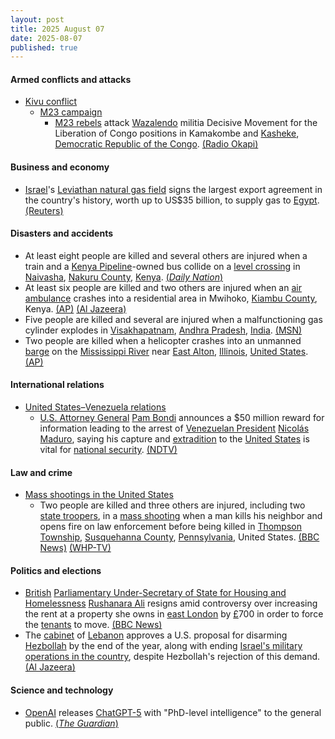 ```yaml
---
layout: post
title: 2025 August 07
date: 2025-08-07
published: true
---
```



#### Armed conflicts and attacks

* [Kivu conflict](https://en.wikipedia.org/wiki/Kivu_conflict "Kivu conflict")
  * [M23 campaign](https://en.wikipedia.org/wiki/M23_campaign_%282022%E2%80%93present%29 "M23 campaign (2022–present)")
    * [M23 rebels](https://en.wikipedia.org/wiki/March_23_Movement "March 23 Movement") attack [Wazalendo](https://en.wikipedia.org/wiki/Wazalendo "Wazalendo") militia Decisive Movement for the Liberation of Congo positions in Kamakombe and [Kasheke](https://en.wikipedia.org/wiki/Kasheke "Kasheke"), [Democratic Republic of the Congo](https://en.wikipedia.org/wiki/Democratic_Republic_of_the_Congo "Democratic Republic of the Congo"). [(Radio Okapi)](https://www.radiookapi.net/2025/08/08/actualite/securite/sud-kivu-4-civils-tues-dans-des-affrontements-entre-le-m23-et-les)

#### Business and economy

* [Israel](https://en.wikipedia.org/wiki/Israel "Israel")'s [Leviathan natural gas field](https://en.wikipedia.org/wiki/Leviathan_gas_field "Leviathan gas field") signs the largest export agreement in the country's history, worth up to US$35 billion, to supply gas to [Egypt](https://en.wikipedia.org/wiki/Egypt "Egypt"). [(Reuters)](https://www.reuters.com/business/energy/israels-leviathan-signs-35-billion-natural-gas-supply-deal-with-egypt-2025-08-07/)

#### Disasters and accidents

* At least eight people are killed and several others are injured when a train and a [Kenya Pipeline](https://en.wikipedia.org/wiki/Kenya_Pipeline_Company "Kenya Pipeline Company")-owned bus collide on a [level crossing](https://en.wikipedia.org/wiki/Level_crossing "Level crossing") in [Naivasha](https://en.wikipedia.org/wiki/Naivasha "Naivasha"), [Nakuru County](https://en.wikipedia.org/wiki/Nakuru_County "Nakuru County"), [Kenya](https://en.wikipedia.org/wiki/Kenya "Kenya"). [(*Daily Nation*)](https://nation.africa/kenya/counties/nakuru/tragedy-as-8-killed-in-naivasha-crash-involving-a-train-and-kpc-bus-5147226)
* At least six people are killed and two others are injured when an [air ambulance](https://en.wikipedia.org/wiki/Air_medical_services "Air medical services") crashes into a residential area in Mwihoko, [Kiambu County](https://en.wikipedia.org/wiki/Kiambu_County "Kiambu County"), Kenya. [(AP)](https://apnews.com/article/kenya-helicopter-crash-2fe1954ac9013b1f68ac89798c733c4c) [(Al Jazeera)](https://www.aljazeera.com/news/2025/8/7/at-least-six-killed-two-injured-in-medical-plane-crash-in-kenya)
* Five people are killed and several are injured when a malfunctioning gas cylinder explodes in [Visakhapatnam](https://en.wikipedia.org/wiki/Visakhapatnam "Visakhapatnam"), [Andhra Pradesh](https://en.wikipedia.org/wiki/Andhra_Pradesh "Andhra Pradesh"), [India](https://en.wikipedia.org/wiki/India "India"). [(MSN)](https://www.msn.com/en-in/news/India/visakhapatnam-blast-5-killed-several-injured-in-gas-cylinder-explosion-in-andhra-pradesh-video/ar-AA1K60TF?ocid=BingNewsSerp)
* Two people are killed when a helicopter crashes into an unmanned [barge](https://en.wikipedia.org/wiki/Barge "Barge") on the [Mississippi River](https://en.wikipedia.org/wiki/Mississippi_River "Mississippi River") near [East Alton](https://en.wikipedia.org/wiki/East_Alton%2C_Illinois "East Alton, Illinois"), [Illinois](https://en.wikipedia.org/wiki/Illinois "Illinois"), [United States](https://en.wikipedia.org/wiki/United_States "United States"). [(AP)](https://apnews.com/article/helicopter-crash-barge-illinois-missouri-b7c2cb9bc6b57f93e3be985fe0878df2)

#### International relations

* [United States–Venezuela relations](https://en.wikipedia.org/wiki/United_States%E2%80%93Venezuela_relations "United States–Venezuela relations")
  * [U.S. Attorney General](https://en.wikipedia.org/wiki/United_States_Attorney_General "United States Attorney General") [Pam Bondi](https://en.wikipedia.org/wiki/Pam_Bondi "Pam Bondi") announces a $50 million reward for information leading to the arrest of [Venezuelan President](https://en.wikipedia.org/wiki/President_of_Venezuela "President of Venezuela") [Nicolás Maduro](https://en.wikipedia.org/wiki/Nicol%C3%A1s_Maduro "Nicolás Maduro"), saying his capture and [extradition](https://en.wikipedia.org/wiki/Extradition "Extradition") to the [United States](https://en.wikipedia.org/wiki/United_States "United States") is vital for [national security](https://en.wikipedia.org/wiki/National_security "National security"). [(NDTV)](https://www.ndtv.com/world-news/us-increases-reward-for-arrest-of-venezeulas-nicolas-maduro-to-50-million-9043199)

#### Law and crime

* [Mass shootings in the United States](https://en.wikipedia.org/wiki/Mass_shootings_in_the_United_States "Mass shootings in the United States")
  * Two people are killed and three others are injured, including two [state troopers](https://en.wikipedia.org/wiki/Pennsylvania_State_Police "Pennsylvania State Police"), in a [mass shooting](https://en.wikipedia.org/wiki/Mass_shooting "Mass shooting") when a man kills his neighbor and opens fire on law enforcement before being killed in [Thompson Township](https://en.wikipedia.org/wiki/Thompson_Township%2C_Susquehanna_County%2C_Pennsylvania "Thompson Township, Susquehanna County, Pennsylvania"), [Susquehanna County](https://en.wikipedia.org/wiki/Susquehanna_County%2C_Pennsylvania "Susquehanna County, Pennsylvania"), [Pennsylvania](https://en.wikipedia.org/wiki/Pennsylvania "Pennsylvania"), United States. [(BBC News)](https://www.bbc.com/news/articles/crm4keey0vro) [(WHP-TV)](https://local21news.com/news/local/gunman-dead-after-allegedly-killing-neighbor-before-shooting-2-pa-state-troopers)

#### Politics and elections

* [British](https://en.wikipedia.org/wiki/United_Kingdom "United Kingdom") [Parliamentary Under-Secretary of State for Housing and Homelessness](https://en.wikipedia.org/wiki/Parliamentary_Under-Secretary_of_State_for_Housing_and_Homelessness "Parliamentary Under-Secretary of State for Housing and Homelessness") [Rushanara Ali](https://en.wikipedia.org/wiki/Rushanara_Ali "Rushanara Ali") resigns amid controversy over increasing the rent at a property she owns in [east London](https://en.wikipedia.org/wiki/East_London "East London") by [£](https://en.wikipedia.org/wiki/%C2%A3 "£")700 in order to force the [tenants](https://en.wikipedia.org/wiki/Lease "Lease") to move. [(BBC News)](https://www.bbc.co.uk/news/articles/clyd3l2x2n8o)
* The [cabinet](https://en.wikipedia.org/wiki/Council_of_Ministers_of_Lebanon "Council of Ministers of Lebanon") of [Lebanon](https://en.wikipedia.org/wiki/Lebanon "Lebanon") approves a U.S. proposal for disarming [Hezbollah](https://en.wikipedia.org/wiki/Hezbollah "Hezbollah") by the end of the year, along with ending [Israel's military operations in the country](https://en.wikipedia.org/wiki/2024_Israeli_invasion_of_Lebanon "2024 Israeli invasion of Lebanon"), despite Hezbollah's rejection of this demand. [(Al Jazeera)](https://www.aljazeera.com/news/2025/8/7/lebanese-cabinet-holds-more-talks-on-disarming-hezbollah-under-us-pressure)

#### Science and technology

* [OpenAI](https://en.wikipedia.org/wiki/OpenAI "OpenAI") releases [ChatGPT-5](https://en.wikipedia.org/wiki/GPT-5 "GPT-5") with "PhD-level intelligence" to the general public. [(*The Guardian*)](https://www.theguardian.com/technology/2025/aug/07/openai-chatgpt-upgrade-big-step-forward-human-jobs-gpt-5/)
